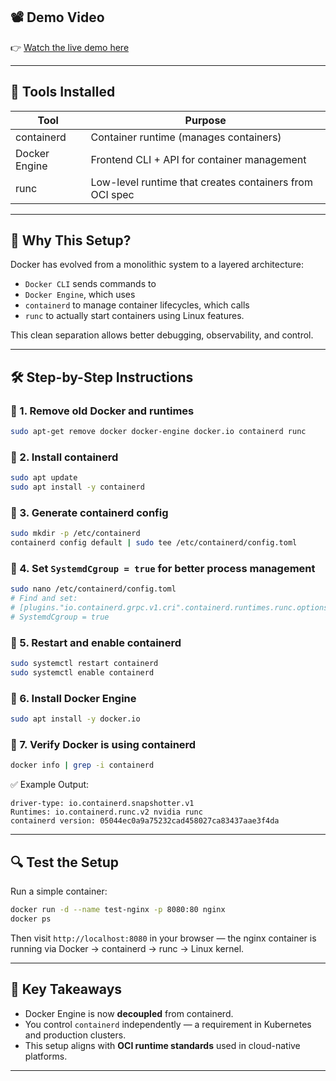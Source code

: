 ## 📽️ Demo Video

👉 [Watch the live demo here](https://drive.google.com/file/d/1EDRu8xXYlknzQEU5fzAHadhUcJOzu8Df/view?usp=sharing)

---

## 🧰 Tools Installed

| Tool        | Purpose                         |
|-------------|----------------------------------|
| containerd  | Container runtime (manages containers) |
| Docker Engine | Frontend CLI + API for container management |
| runc        | Low-level runtime that creates containers from OCI spec |

---

## 📌 Why This Setup?

Docker has evolved from a monolithic system to a layered architecture:

- `Docker CLI` sends commands to
- `Docker Engine`, which uses
- `containerd` to manage container lifecycles, which calls
- `runc` to actually start containers using Linux features.

This clean separation allows better debugging, observability, and control.

---

## 🛠️ Step-by-Step Instructions

### 🔹 1. Remove old Docker and runtimes
```bash
sudo apt-get remove docker docker-engine docker.io containerd runc
````

### 🔹 2. Install containerd

```bash
sudo apt update
sudo apt install -y containerd
```

### 🔹 3. Generate containerd config

```bash
sudo mkdir -p /etc/containerd
containerd config default | sudo tee /etc/containerd/config.toml
```

### 🔹 4.  Set `SystemdCgroup = true` for better process management

```bash
sudo nano /etc/containerd/config.toml
# Find and set:
# [plugins."io.containerd.grpc.v1.cri".containerd.runtimes.runc.options]
# SystemdCgroup = true
```

### 🔹 5. Restart and enable containerd

```bash
sudo systemctl restart containerd
sudo systemctl enable containerd
```

### 🔹 6. Install Docker Engine

```bash
sudo apt install -y docker.io
```

### 🔹 7. Verify Docker is using containerd

```bash
docker info | grep -i containerd
```

✅ Example Output:

```
driver-type: io.containerd.snapshotter.v1
Runtimes: io.containerd.runc.v2 nvidia runc
containerd version: 05044ec0a9a75232cad458027ca83437aae3f4da
```

---

## 🔍 Test the Setup

Run a simple container:

```bash
docker run -d --name test-nginx -p 8080:80 nginx
docker ps
```

Then visit `http://localhost:8080` in your browser — the nginx container is running via Docker → containerd → runc → Linux kernel.

---

## 🧠 Key Takeaways

* Docker Engine is now **decoupled** from containerd.
* You control `containerd` independently — a requirement in Kubernetes and production clusters.
* This setup aligns with **OCI runtime standards** used in cloud-native platforms.

---

